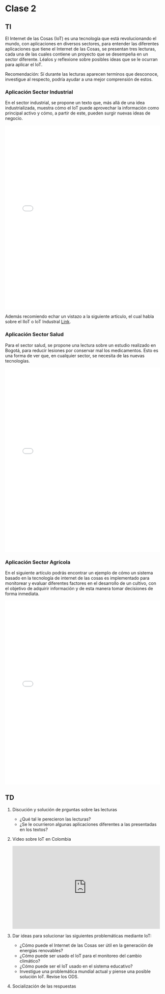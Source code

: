 # Clase 2
## TI

El Internet de las Cosas (IoT) es una tecnología que está revolucionando el mundo, con aplicaciones en diversos sectores, para entender las diferentes aplicaciones que tiene el Internet de las Cosas, se presentan tres lecturas, cada una de las cuales contiene un proyecto que se desempeña en un sector diferente. Léalos y reflexione sobre posibles ideas que se le ocurran para aplicar el IoT.

Recomendación: Sí durante las lecturas aparecen terminos que desconoce, investigue al respecto, podría ayudar a una mejor comprensión de estos.


### Aplicación Sector Industrial

En el sector industrial, se propone un texto que, más allá de una idea industrializada, muestra cómo el IoT puede aprovechar la información como principal activo y cómo, a partir de este, pueden surgir nuevas ideas de negocio.

<iframe src="../../img/document-IoT.pdf" frameborder="0" width="100%" height="600px"></iframe>

Además recomiendo echar un vistazo a la siguiente articulo, el cual habla sobre el IIoT o IoT Industral [Link](https://www.hpe.com/lamerica/es/what-is/industrial-iot.html).



### Aplicación Sector Salud

Para el sector salud, se propone una lectura sobre un estudio realizado en Bogotá, para reducir lesiones por conservar mal los medicamentos. Esto es una forma de ver que, en cualquier sector, se necesita de las nuevas tecnologías.

<iframe src="../../img/IoT aplicacion salud.pdf" frameborder="0" width="100%" height="600px"></iframe>



### Aplicación Sector Agrícola

En el siguiente artículo podrás encontrar un ejemplo de cómo un sistema basado en la tecnología de internet de las cosas es implementado para monitorear y evaluar diferentes factores en el desarrollo de un cultivo, con el objetivo de adquirir información y de esta manera tomar decisiones de forma inmediata.

<iframe src="../../img/IoT Sector Agricola.pdf" frameborder="0" width="100%" height="600px"></iframe>


## TD

1. Discución y solución de prguntas sobre las lecturas
    - ¿Qué tal le perecieron las lecturas?
    - ¿Se le ocurrieron algunas aplicaciones diferentes a las presentadas en los textos?

2. Video sobre IoT en Colombia
    <div class="row mb-3">
    <div class="col-12 mx-auto">
    <div style="background-color:black;width:100%;padding-top:56.25%;position:relative;">
    <iframe style="position:absolute;top:0;left:0;bottom:0;right:0;" width="100%" height="100%" src="https://www.youtube.com/embed/tOD1OglehXs?si=KFKFYU9FSO3xe1Du" frameborder="0" allow="accelerometer; autoplay; encrypted-media; gyroscope; picture-in-picture" allowfullscreen=""></iframe>
    </div>
    </div>
    </div>

3. Dar ideas para solucionar las siguientes problemáticas mediante IoT:
    - ¿Cómo puede el Internet de las Cosas ser útil en la generación de energías renovables?
    - ¿Cómo puede ser usado el IoT para el monitoreo del cambio climático?
    - ¿Cómo puede ser el IoT usado en el sistema educativo?
    - Investigue una problemática mundial actual y piense una posible solución IoT. Revise los ODS.

4. Socialización de las respuestas